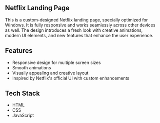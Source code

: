 <h2>Netflix Landing Page</h2>
This is a custom-designed Netflix landing page, specially optimized for Windows. It is fully responsive and works seamlessly across other devices as well. The design introduces a fresh look with creative animations, modern UI elements, and new features that enhance the user experience.

## Features
- Responsive design for multiple screen sizes
- Smooth animations
- Visually appealing and creative layout
- Inspired by Netflix's official UI with custom enhancements

## Tech Stack
- HTML
- CSS
- JavaScript
